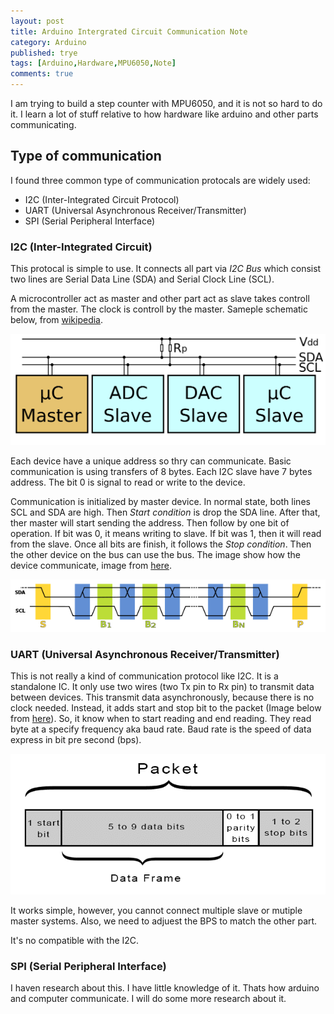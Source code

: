 ```yaml
---
layout: post
title: Arduino Intergrated Circuit Communication Note
category: Arduino
published: trye
tags: [Arduino,Hardware,MPU6050,Note]
comments: true
---
```

I am trying to build a step counter with MPU6050, and it is not so hard to do it. I learn a lot of stuff relative to how hardware like arduino and other parts communicating.

## Type of communication
I found three common type of communication protocals are widely used:
- I2C (Inter-Integrated Circuit Protocol)
- UART (Universal Asynchronous Receiver/Transmitter)
- SPI (Serial Peripheral Interface)

### I2C (Inter-Integrated Circuit)
This protocal is simple to use. It connects all part via *I2C Bus* which consist two lines are Serial Data Line (SDA) and Serial Clock Line (SCL).

A microcontroller act as master and other part act as slave takes controll from the master. The clock is controll by the master. Sameple schematic below, from [wikipedia](https://en.wikipedia.org/wiki/I²C#Arbitration_using_SDA).

![I2C Sample Schematic](/public/image/2019-02-05/1024px-I2C.png)

Each device have a unique address so thry can communicate. Basic communication is using transfers of 8 bytes. Each I2C slave have 7 bytes address. The bit 0 is signal to read or write to the device.

Communication is initialized by master device. In normal state, both lines SCL and SDA are high. Then *Start condition* is drop the SDA line. After that, ther master will start sending the address. Then follow by one bit of operation. If bit was 0, it means writing to slave. If bit was 1, then it will read from the slave. Once all bits are finish, it follows the *Stop condition*. Then the other device on the bus can use the bus. The image show how the device communicate, image from [here](https://i2c.info).

![I2C protocal](/public/image/2019-02-05/i2c-protocol.png)

### UART (Universal Asynchronous Receiver/Transmitter)
This is not really a kind of communication protocol like I2C. It is a standalone IC. It only use two wires (two Tx pin to Rx pin) to transmit data between devices. This transmit data asynchronously, because there is no clock needed. Instead, it adds start and stop bit to the packet (Image below from [here](http://www.circuitbasics.com/basics-uart-communication/)). So, it know when to start reading and end reading. They read byte at a specify frequency aka baud rate. Baud rate is the speed of data express in bit pre second (bps).

![Uart packet](/public/image/2019-02-05/Introduction-to-UART-Packet-Frame-and-Bits-2.png)

It works simple, however, you cannot connect multiple slave or mutiple master systems. Also, we need to adjuest the BPS to match the other part.

It's no compatible with the I2C.

### SPI (Serial Peripheral Interface)
I haven research about this. I have little knowledge of it. Thats how arduino and computer communicate. I will do some more research about it.